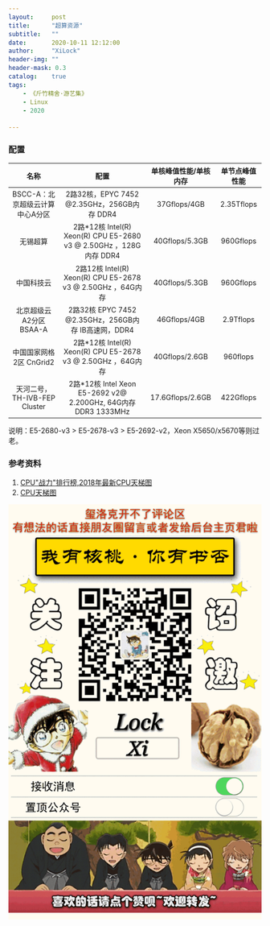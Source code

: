 ```yaml
---
layout:     post
title:      "超算资源"
subtitle:   ""
date:       2020-10-11 12:12:00
author:     "XiLock"
header-img: ""
header-mask: 0.3
catalog:    true
tags:
    - 《斤竹精舍·游艺集》
    - Linux
    - 2020

---
```

 
### 配置

|名称|配置|单核峰值性能/单核内存|单节点峰值性能|
|:------:|:------:|:------:|:------:|
|BSCC-A：北京超级云计算中心A分区|2路32核，EPYC 7452 @2.35GHz，256GB内存 DDR4|37Gflops/4GB|2.35Tflops|
|无锡超算|2路*12核 Intel(R) Xeon(R) CPU E5-2680 v3 @ 2.50GHz ，128G内存 DDR4|40Gflops/5.3GB|960Gflops|
|中国科技云|2路12核 Intel(R) Xeon(R) CPU E5-2678 v3 @ 2.50GHz ，64G内存|40Gflops/5.3GB|960Gflops|
|北京超级云A2分区 BSAA-A|2路32核 EPYC 7452 @2.35GHz，256GB内存 IB高速网，DDR4|46Gflops/4GB|2.9Tflops|
|中国国家网格2区 CnGrid2|2路*12核 Intel(R) Xeon(R) CPU E5-2678 v3 @ 2.50GHz ，64G内存|40Gflops/2.6GB|960flops|
|天河二号，TH-IVB-FEP Cluster|2路*12核 Intel Xeon E5-2692 v2@ 2.200GHz, 64G内存 DDR3 1333MHz|17.6Gflops/2.6GB|422Gflops|

说明：E5-2680-v3 > E5-2678-v3 > E5-2692-v2，Xeon X5650/x5670等则过老。


### 参考资料
1. [CPU"战力"排行榜,2018年最新CPU天梯图](https://zhuanlan.zhihu.com/p/44324442)
1. [CPU天梯图](https://www.cpu7.com/multi/thread.html)

![](/img/wc-tail.GIF)
